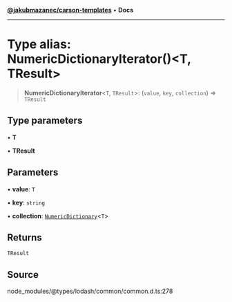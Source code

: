 [**@jakubmazanec/carson-templates**](../../../README.md) • **Docs**

---

# Type alias: NumericDictionaryIterator()\<T, TResult\>

> **NumericDictionaryIterator**\<`T`, `TResult`\>: (`value`, `key`, `collection`) => `TResult`

## Type parameters

• **T**

• **TResult**

## Parameters

• **value**: `T`

• **key**: `string`

• **collection**: [`NumericDictionary`](../interfaces/NumericDictionary.md)\<`T`\>

## Returns

`TResult`

## Source

node_modules/@types/lodash/common/common.d.ts:278
